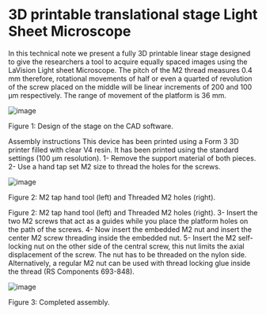 # 3D printable translational stage Light Sheet Microscope


In this technical note we present a fully 3D printable linear stage designed to give the researchers a tool to acquire equally spaced images 
using the LaVision Light sheet Microscope. The pitch of the M2 thread measures 0.4 mm therefore, rotational movements of half or even a quarted 
of revolution of the screw placed on the middle will be linear increments of 200 and 100 µm respectively. The range of movement of the platform 
is 36 mm.

![image](https://user-images.githubusercontent.com/54901317/167380353-2252e02d-82c2-4cfa-a0ce-3667c8e22076.png)

Figure 1: Design of the stage on the CAD software.

Assembly instructions
This device has been printed using a Form 3 3D printer filled with clear V4 resin. It has been printed using the standard settings (100 µm resolution).
1-	Remove the support material of both pieces.
2-	Use a hand tap set M2 size to thread the holes for the screws.

![image](https://user-images.githubusercontent.com/54901317/167380534-9444890a-f8cd-4e98-b980-974d4ac3462c.png)

Figure 2: M2 tap hand tool (left) and Threaded M2 holes (right).
 
Figure 2: M2 tap hand tool (left) and Threaded M2 holes (right).
3-	Insert the two M2 screws that act as a guides while you place the platform holes on the path of the screws.
4-	Now insert the embedded M2 nut and insert the center M2 screw threading inside the embedded nut.
5-	Insert the M2 self-locking nut on the other side of the central screw, this nut limits the axial displacement of the screw. The nut has to be threaded on the nylon side. Alternatively, a regular M2 nut can be used with thread locking glue inside the thread (RS Components 693-848).

![image](https://user-images.githubusercontent.com/54901317/167380561-ca299561-d046-4cb8-a9ef-b3ce0dedbe38.png)

Figure 3: Completed assembly.


